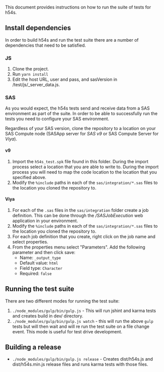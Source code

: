 This document provides instructions on how to run the suite of tests for h54s.

## Install dependencies
In order to build h54s and run the test suite there are a number of dependencies that need to be satisfied.

### JS

1. Clone the project.
2. Run `yarn install`
4. Edit the host URL, user and pass, and sasVersion in /test/js/_server_data.js.

### SAS
As you would expect, the h54s tests send and receive data from a SAS environment as part of the suite. In order to be able to successfully run the tests you need to configure your SAS environment.

Regardless of your SAS version, clone the repository to a location on your SAS Compute node (SASApp server for _SAS v9_ or SAS Compute Server for _Viya_).

#### v9

1. Import the `h54s_test.spk` file found in this folder. During the import process select a location that you are able to write to. During the import process you will need to map the code location to the location that you specified above.
2. Modify the `%include` paths in each of the `sas/integration/*.sas` files to the location you cloned the repository to.


#### Viya

1. For each of the `.sas` files in the `sas/integration` folder create a job definition. This can be done through the _/SASJobExecution_ web application in your environment. 
2. Modify the `%include` paths in each of the `sas/integration/*.sas` files to the location you cloned the repository to.
3. For each job definition that you create, right click on the job name and select properties. 
4. From the properties menu select "Parameters". Add the following parameter and then click save:
    * Name: `_output_type`
    * Default value: `html`
    * Field type: `Character`
    * Required: `false`


## Running the test suite

There are two different modes for running the test suite:

1. `./node_modules/gulp/bin/gulp.js` -  This will run jshint and karma tests and creates build in dev/ directory. 
2. `./node_modules/gulp/bin/gulp.js watch` - this will run the above `gulp` tests but will then wait and will re run the test suite on a file change event. This mode is useful for test drive development.

## Building a release

  * `./node_modules/gulp/bin/gulp.js release` - Creates dist/h54s.js and dist/h54s.min.js release files and runs karma tests with those files.
